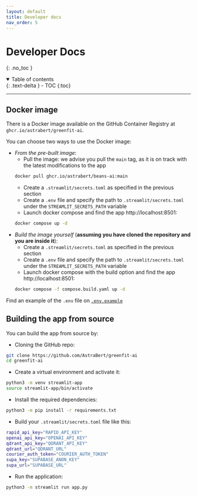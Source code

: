 ```yaml
---
layout: default
title: Developer docs
nav_order: 5
---
```


# Developer Docs
{: .no_toc }

<details open markdown="block">
  <summary>
    Table of contents
  </summary>
  {: .text-delta }
- TOC
{:toc}
</details>

---

## Docker image

There is a Docker image available on the GitHub Container Registry at `ghcr.io/astrabert/greenfit-ai`. 

You can choose two ways to use the Docker image:

- _From the pre-built image_: 
    + Pull the image: we advise you pull the `main` tag, as it is on track with the latest modifications to the app
    ```bash
    docker pull ghcr.io/astrabert/beans-ai:main
    ```
    + Create a `.streamlit/secrets.toml` as specified in the previous section
    + Create a `.env` file and specify the path to `.streamlit/secrets.toml` under the `STREAMLIT_SECRETS_PATH` variable
    + Launch docker compose and find the app http://localhost:8501:
    ```bash
    docker compose up -d
    ```
- _Build the image yourself_ (**assuming you have cloned the repository and you are inside it**): 
    + Create a `.streamlit/secrets.toml` as specified in the previous section
    + Create a `.env` file and specify the path to `.streamlit/secrets.toml` under the `STREAMLIT_SECRETS_PATH` variable
    + Launch docker compose with the build option and find the app http://localhost:8501:
    ```bash
    docker compose -f compose.build.yaml up -d
    ```

Find an example of the `.env` file on [`.env.example`](https://github.com/greenfit-ai/greenfit-ai/blob/main/.env.example)

## Building the app from source

You can build the app from source by:

- Cloning the GitHub repo:

```bash
git clone https://github.com/AstraBert/greenfit-ai
cd greenfit-ai
```

- Create a virtual environment and activate it:

```bash
python3 -m venv streamlit-app
source streamlit-app/bin/activate
```

- Install the required dependencies:

```bash
python3 -m pip install -r requirements.txt
```

- Build your `.streamlit/secrets.toml` file like this:

```bash
rapid_api_key="RAPID_API_KEY"
openai_api_key="OPENAI_API_KEY"
qdrant_api_key="QDRANT_API_KEY"
qdrant_url="QDRANT_URL"
courier_auth_token="COURIER_AUTH_TOKEN"
supa_key="SUPABASE_ANON_KEY"
supa_url="SUPABASE_URL"
```
- Run the application:

```bash
python3 -m streamlit run app.py
```